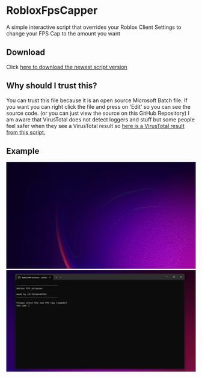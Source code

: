 # RobloxFpsCapper
A simple interactive script that overrides your Roblox Client Settings to change your FPS Cap to the amount you want 

## Download
Click [here to download the newest script version](https://github.com/chiiicken5538/RobloxFpsCapper/releases/download/RELEASE/Roblox.FPS.Capper.bat) 

## Why should I trust this? 
You can trust this file because it is an open source Microsoft Batch file. If you want you can right click the file and press on 'Edit' so you can see the source code. (or you can just view the source on this GitHub Repository)
I am aware that VirusTotal does not detect loggers and stuff but some people feel safer when they see a VirusTotal result so [here is a VirusTotal result from this script.](https://www.virustotal.com/gui/file/a782e4ef65a1f2f3e3d80e97100d3a7bc35d5269ee677ead07a080621d37765b?nocache=1)


## Example
![ukn](https://raw.githubusercontent.com/chiiicken5538/RobloxFpsCapper/main/images/2023-06-06_20-56.gif)
![ukn](https://raw.githubusercontent.com/chiiicken5538/RobloxFpsCapper/main/images/Screenshot%202023-06-06%20205022.png)
